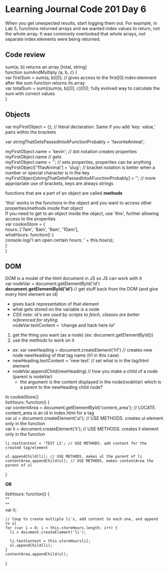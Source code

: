 # Learning Journal Code 201 Day 6

When you get unexpected results, start logging them out. For example, in Lab 5, functions returned arrays and we wanted index values to return, not the whole array. It was commonly overlooked that whole arrays, not separate index:elements were being returned.  

## Code review  
sum(a, b) returns an array [total, string]  
function sumAndMultiply (a, b, c) {  
  var firstSum = sum(a, b)[0]; // gives access to the first[0] index:elemnent after the sum function returns its array  
  var totalSum = sum((sum(a, b)[0], c)[0]); fully evolved way to calculate the sum with correct values   
}  

## Objects
var myFirstObject = {}; // literal declaration. Same if you add 'key: value,' pairs within the brackets  

var stringThatGetsPassedIntoAFunctionProbably = 'favoriteAnimal';

myFirstObject.name = 'kevin'; // dot notation creates properties  
  myFirstObject.name // gets  
  myFirstObject.name = ''; // sets properties, properties can be anything  
myFirstObject['1!favAnimal'] = 'slug'; // bracket notation is better when a number or special character is in the key
myFirstObject[stringThatGetsPassedIntoAFunctionProbably] = ''; // more appropriate use of brackets, keys are always strings  

functions that are a part of an object are called <strong>methods</strong>

'this' works in the functions in the object and you want to access other properties/methods inside that object  
If you need to get to an object inside the object, use 'this', further allowing access to the properties  
var cookieStore = {  
  hours: ['7am', '8am', '9am', '10am'],  
  whatHours: function() {  
    console.log('I am open certain hours: ' + this.hours);  
  }  
}  

## DOM
DOM is a model of the html document in JS so JS can work with it  
var nodeVar = document.getElementById('id')  
<strong>document.getElementById('id')</strong> // get stuff back from the DOM (and give every html element an id)  
- gives back representation of that element  
- what gets stored on the variable is a node  
- <em>CSS note: id's are used by scripts to fetch, classes are better referenced for styling.</em>  
nodeVar.textContent = 'change and hack here lol'  

1. get the thing you want (as a node) (ex: document.getElementById())  
2. use the methods to work on it  
  - ex: var newHeading = document.createElement('h1') // creates new node newHeading of that tag name (h1 in this case)  
  - newHeading.textContent = 'new text' // set what is in the tag/html element  
  - nodeVar.appendChild(newHeading) // how you make a child of a node (parent is nodeVar)  
    - the argument is the content displayed in the node(nodeVar) which is a parent to the newHeading child node?  

In cookieStore{}  
  listHours: function() {  
    var contentArea = document.getElementById('content_area'); // LOCATE. content_area is an id in index.html for a tag  
    var ul = document.createElement('ul'); // USE METHODS. creates ul element only in the function  
    var li = document.createElement('li'); // USE METHODS. creates li element only in the function  

    li.textContent = 'TEST LI'; // USE METHODS. add content for the created tag/element  

    ul.appendChild(li); // USE METHODS. makes ul the parent of li  
    contentArea.appendChild(ul); // USE METHODS. makes contentArea the parent of ul  
  }

<strong>OR</strong>  

  listHours: function() {  
    ""  
    ""  
    var li;  

    // loop to create multiple li's, add content to each one, and append to ul
    for (var i = 0; i < this.storeHours.length; i++) {  
      li = document.createElement('li');  

      li.textContent = this.storeHours[i];  
      ul.appendChild(li);  
    }
    contentArea.appendChild(ul);  
  }  
